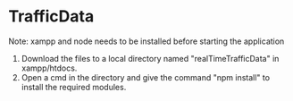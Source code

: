 # TrafficData

Note: xampp and node needs to be installed before starting the application

1. Download the files to a local directory named "realTimeTrafficData" in xampp/htdocs.
2. Open a cmd in the directory and give the command "npm install" to install the required modules.


